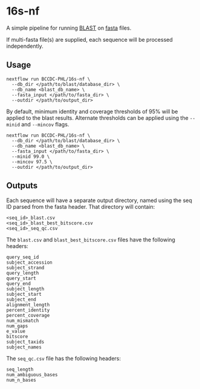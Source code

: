 # 16s-nf

A simple pipeline for running [BLAST](https://blast.ncbi.nlm.nih.gov/Blast.cgi) on [fasta](https://en.wikipedia.org/wiki/FASTA_format) files.

If multi-fasta file(s) are supplied, each sequence will be processed independently.

## Usage

```
nextflow run BCCDC-PHL/16s-nf \
  --db_dir </path/to/blast/database_dir> \
  --db_name <blast_db_name> \
  --fasta_input </path/to/fasta_dir> \
  --outdir </path/to/output_dir>
```

By default, minimum identity and coverage thresholds of 95% will be applied to the blast results.
Alternate thresholds can be applied using the `--minid` and `--mincov` flags.

```
nextflow run BCCDC-PHL/16s-nf \
  --db_dir </path/to/blast/database_dir> \
  --db_name <blast_db_name> \
  --fasta_input </path/to/fasta_dir> \
  --minid 99.0 \
  --mincov 97.5 \
  --outdir </path/to/output_dir>
```

## Outputs

Each sequence will have a separate output directory, named using the seq ID parsed from
the fasta header. That directory will contain:

```
<seq_id>_blast.csv
<seq_id>_blast_best_bitscore.csv
<seq_id>_seq_qc.csv
```

The `blast.csv` and `blast_best_bitscore.csv` files have the following headers:

```
query_seq_id
subject_accession
subject_strand
query_length
query_start
query_end
subject_length
subject_start
subject_end
alignment_length
percent_identity
percent_coverage
num_mismatch
num_gaps
e_value
bitscore
subject_taxids
subject_names
```

The `seq_qc.csv` file has the following headers:

```
seq_length
num_ambiguous_bases
num_n_bases
```
